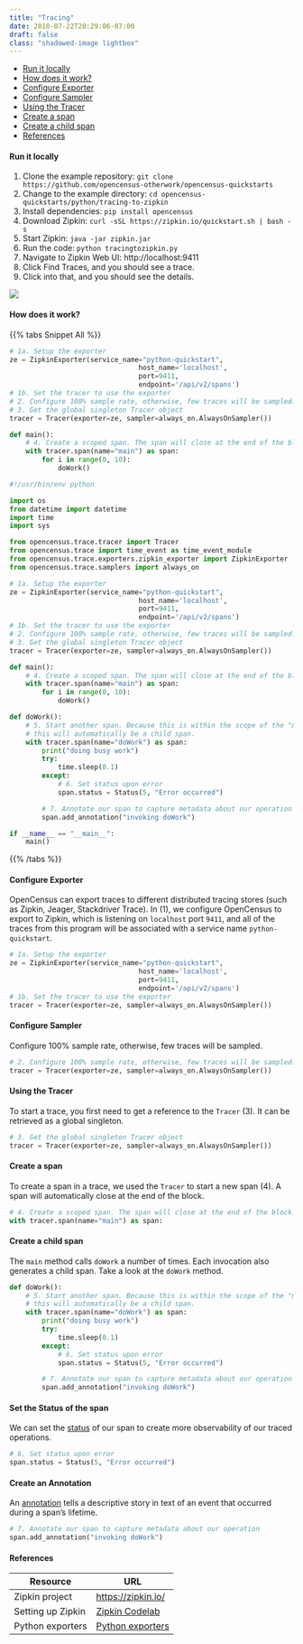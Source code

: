 ```yaml
---
title: "Tracing"
date: 2018-07-22T20:29:06-07:00
draft: false
class: "shadowed-image lightbox"
---
```


- [Run it locally](#run-it-locally)
- [How does it work?](#how-does-it-work?)
- [Configure Exporter](#configure-exporter)
- [Configure Sampler](#configure-sampler)
- [Using the Tracer](#using-the-tracer)
- [Create a span](#create-a-span)
- [Create a child span](#create-a-child-span)
- [References](#references)

#### Run it locally
1. Clone the example repository: `git clone https://github.com/opencensus-otherwork/opencensus-quickstarts`
2. Change to the example directory: `cd opencensus-quickstarts/python/tracing-to-zipkin`
3. Install dependencies: `pip install opencensus`
4. Download Zipkin: `curl -sSL https://zipkin.io/quickstart.sh | bash -s`
5. Start Zipkin: `java -jar zipkin.jar`
6. Run the code: `python tracingtozipkin.py`
7. Navigate to Zipkin Web UI: http://localhost:9411
8. Click Find Traces, and you should see a trace.
9. Click into that, and you should see the details.

![](/images/python-tracing-zipkin.png)

#### How does it work?
{{% tabs Snippet All %}}
```py
# 1a. Setup the exporter
ze = ZipkinExporter(service_name="python-quickstart",
                                host_name='localhost',
                                port=9411,
                                endpoint='/api/v2/spans')
# 1b. Set the tracer to use the exporter
# 2. Configure 100% sample rate, otherwise, few traces will be sampled.
# 3. Get the global singleton Tracer object
tracer = Tracer(exporter=ze, sampler=always_on.AlwaysOnSampler())

def main():
    # 4. Create a scoped span. The span will close at the end of the block.
    with tracer.span(name="main") as span:
        for i in range(0, 10):
            doWork()
```

```py
#!/usr/bin/env python

import os
from datetime import datetime
import time
import sys

from opencensus.trace.tracer import Tracer
from opencensus.trace import time_event as time_event_module
from opencensus.trace.exporters.zipkin_exporter import ZipkinExporter
from opencensus.trace.samplers import always_on

# 1a. Setup the exporter
ze = ZipkinExporter(service_name="python-quickstart",
                                host_name='localhost',
                                port=9411,
                                endpoint='/api/v2/spans')
# 1b. Set the tracer to use the exporter
# 2. Configure 100% sample rate, otherwise, few traces will be sampled.
# 3. Get the global singleton Tracer object
tracer = Tracer(exporter=ze, sampler=always_on.AlwaysOnSampler())

def main():
    # 4. Create a scoped span. The span will close at the end of the block.
    with tracer.span(name="main") as span:
        for i in range(0, 10):
            doWork()

def doWork():
    # 5. Start another span. Because this is within the scope of the "main" span,
    # this will automatically be a child span.
    with tracer.span(name="doWork") as span:
        print("doing busy work")
        try:
            time.sleep(0.1)
        except:
            # 6. Set status upon error
            span.status = Status(5, "Error occurred")

        # 7. Annotate our span to capture metadata about our operation
        span.add_annotation("invoking doWork")

if __name__ == "__main__":
    main()
```
{{% /tabs %}}

#### Configure Exporter
OpenCensus can export traces to different distributed tracing stores (such as Zipkin, Jeager, Stackdriver Trace). In (1), we configure OpenCensus to export to Zipkin, which is listening on `localhost` port `9411`, and all of the traces from this program will be associated with a service name `python-quickstart`.
```py
# 1a. Setup the exporter
ze = ZipkinExporter(service_name="python-quickstart",
                                host_name='localhost',
                                port=9411,
                                endpoint='/api/v2/spans')
# 1b. Set the tracer to use the exporter
tracer = Tracer(exporter=ze, sampler=always_on.AlwaysOnSampler())
```
#### Configure Sampler
Configure 100% sample rate, otherwise, few traces will be sampled.
```py
# 2. Configure 100% sample rate, otherwise, few traces will be sampled.
tracer = Tracer(exporter=ze, sampler=always_on.AlwaysOnSampler())
```

#### Using the Tracer
To start a trace, you first need to get a reference to the `Tracer` (3). It can be retrieved as a global singleton.
```py
# 3. Get the global singleton Tracer object
tracer = Tracer(exporter=ze, sampler=always_on.AlwaysOnSampler())
```

#### Create a span
To create a span in a trace, we used the `Tracer` to start a new span (4). A span will automatically close at the end of the block.
```py
# 4. Create a scoped span. The span will close at the end of the block.
with tracer.span(name="main") as span:
```

#### Create a child span
The `main` method calls `doWork` a number of times. Each invocation also generates a child span. Take a look at the `doWork` method.
```py
def doWork():
    # 5. Start another span. Because this is within the scope of the "main" span,
    # this will automatically be a child span.
    with tracer.span(name="doWork") as span:
        print("doing busy work")
        try:
            time.sleep(0.1)
        except:
            # 6. Set status upon error
            span.status = Status(5, "Error occurred")

        # 7. Annotate our span to capture metadata about our operation
        span.add_annotation("invoking doWork")
```

#### Set the Status of the span
We can set the [status](https://opencensus.io/tracing/span/status/) of our span to create more observability of our traced operations.
```py
# 6. Set status upon error
span.status = Status(5, "Error occurred")
```

#### Create an Annotation
An [annotation](https://opencensus.io/tracing/span/time_events/annotation/) tells a descriptive story in text of an event that occurred during a span’s lifetime.
```py
# 7. Annotate our span to capture metadata about our operation
span.add_annotation("invoking doWork")
```

#### References

Resource|URL
---|---
Zipkin project|https://zipkin.io/
Setting up Zipkin|[Zipkin Codelab](/codelabs/zipkin)
Python exporters|[Python exporters](/guides/exporters/supported-exporters/python)
